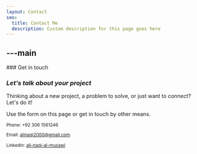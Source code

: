 ```yaml
---
layout: Contact
seo:
  title: Contact Me
  description: Custom description for this page goes here
---
```




---main
---

<PageTitle>
  ### Get in touch

  ### _Let's talk about your project_
</PageTitle>

Thinking about a new project, a problem to solve, or just want to connect? Let's do it!

Use the form on this page or get in touch by other means.

<Sep size="12" />

<small>
  <Icon src="/icons/call.svg" className="inline mr-2 align-middle fill-current text-omega-500" /> Phone: +92 306 1561246

  <Icon src="/icons/mail.svg" className="mr-2 inline align-middle fill-current text-omega-500" /> Email: alinaqi2000@gmail.com

  <Icon src="/icons/logo-linkedin.svg" className="mr-2 inline align-middle fill-current text-omega-500" /> Linkedin: <a target="_blank" href="https://www.linkedin.com/in/ali-naqi-al-musawi">ali-naqi-al-musawi</a>
</small>